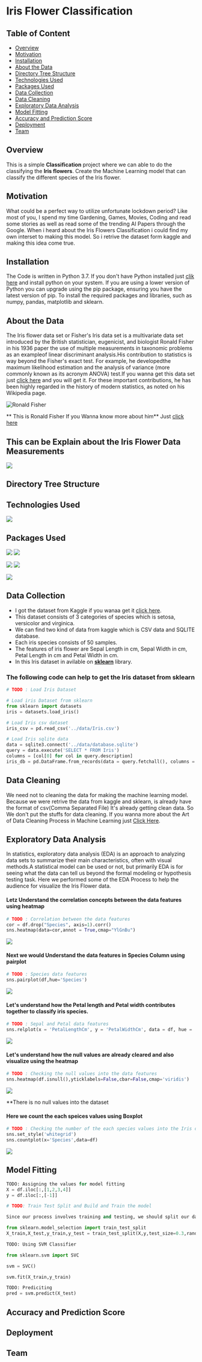 # Iris Flower Classification #
## Table of Content ##
- [Overview](#overview) 
- [Motivation](#motivation) 
- [Installation](#installation) 
- [About the Data](#about-the-data) 
- [Directory Tree Structure](#directory-tree-structure) 
- [Technologies Used](#technologies-used) 
- [Packages Used](#packages-used)
- [Data Collection](#data-collection)
- [Data Cleaning](#data-cleaning) 
- [Exploratory Data Analysis](#exploratory-data-analysis) 
- [Model Fitting](#model-fitting) 
- [Accuracy and Prediction Score](#accuracy-and-prediction-score)
- [Deployment](#deployment)  
- [Team](#team) 

## Overview 
This is a simple **Classification** project where we can able to do the classifying the **Iris flowers**. 
Create the Machine Learning model that can classify the different species of the Iris flower.

## Motivation 
What could be a perfect way to utilize unfortunate lockdown period? Like most of you, I spend my time Gardening, Games, Movies, Coding and read some stories as well as read some of the trending AI Papers through the Google. When i heard about the Iris Flowers Classification i could find my own interset to making this model. So i retrive the dataset form kaggle and making this idea come true.

## Installation 
The Code is written in Python 3.7. If you don't have Python installed just [clik here](https://www.python.org/downloads/) and install python on your system. 
If you are using a lower version of Python you can upgrade using the pip package, ensuring you have the latest version of pip. To install the required packages and libraries, such as numpy, pandas, matplotlib and sklearn.

## About the Data 
The Iris flower data set or Fisher's Iris data set is a multivariate data set introduced by the British statistician, eugenicist, and biologist Ronald Fisher in his 1936 paper the use of multiple measurements in taxonomic problems as an exampleof linear discriminant analysis.His contribution to statistics is way beyond the Fisher's exact test. For example, he developedthe maximum likelihood estimation and the analysis of variance (more commonly known as its acronym ANOVA) test.If you wanna get this data set just [click here](https://www.kaggle.com/arshid/iris-flower-dataset) and you will get it. For these important contributions, he has been highly regarded in the history of modern statistics, as noted on his Wikipedia page.

![Ronald Fisher](Images/Ronald.jpg)

** This is Ronald Fisher If you Wanna know more about him** Just [click here](https://en.wikipedia.org/wiki/Ronald_Fisher)

## **This can be Explain about the Iris Flower Data Measurements** ##
![](Images/1.JPG)

## Directory Tree Structure 

## Technologies Used 

![](Images/10.JPG)  

## Packages Used 

  ![](Images/12.png)  ![](Images/11.png)      

  ![](Images/13.png)  ![](Images/15.jpg)
  
  ![](Images/17.jpg)

## Data Collection 

* I got the dataset from Kaggle if you wanaa get it [click here](https://www.kaggle.com/arshid/iris-flower-dataset).
* This dataset consists of 3 categories of species which is setosa, versicolor and virginica.
* We can find two kind of data from kaggle which is CSV data and SQLITE database.
* Each iris species consists of 50 samples.
* The features of iris flower are Sepal Length in cm, Sepal Width in cm, Petal Length in cm and Petal Width in cm.
* In this Iris dataset in avilable on **[sklearn](https://scikit-learn.org/stable/auto_examples/datasets/plot_iris_dataset.html)** library.
### The following code can help to get the Iris dataset from sklearn 

```python
# TODO : Load Iris Dataset

# Load iris Dataset from sklearn
from sklearn import datasets
iris = datasets.load_iris()

# Load Iris csv dataset
iris_csv = pd.read_csv('../data/Iris.csv')

# Load Iris sqlite data
data = sqlite3.connect('../data/database.sqlite')
query = data.execute('SELECT * FROM Iris')
columns = [col[0] for col in query.description]
iris_db = pd.DataFrame.from_records(data = query.fetchall(), columns = columns)
```

## Data Cleaning 

We need not to cleaning the data for making the machine learning model. Because we were retrive the data from kaggle and sklearn, is already have the format of csv(Comma Separated File) It's already getting clean data. So We don't put the stuffs for data cleaning. If you wanna more about the Art of Data Cleaning Process in Machine Learning 
just [Click Here](https://towardsdatascience.com/the-art-of-cleaning-your-data-b713dbd49726).

## Exploratory Data Analysis 

In statistics, exploratory data analysis (EDA) is an approach to analyzing data sets to summarize their main characteristics, often with visual methods.A statistical model can be used or not, but primarily EDA is for seeing what the data can tell us beyond the formal modeling or hypothesis testing task. Here we performed some of the EDA Process to help the audience for visualize the Iris Flower data.

#### Letz Understand the correlation concepts between the data features using heatmap
```python
# TODO : Correlation between the data features
cor = df.drop("Species", axis=1).corr()
sns.heatmap(data=cor,annot = True,cmap="YlGnBu")
```
![](Images/22.JPG)

#### Next we would Understand the data features in Species Column using pairplot
```python
# TODO : Species data features
sns.pairplot(df,hue='Species')
```
![](Images/6.JPG)

#### Let's understand how the Petal length and Petal width contributes together to classify iris species.
```python
# TODO : Sepal and Petal data features
sns.relplot(x = 'PetalLengthCm', y = 'PetalWidthCm', data = df, hue = 'Species', aspect =1.5, height = 4)
```

![](Images/00.JPG)

#### Let's understand how the null values are already cleared and also visualize using the heatmap
```python
# TODO : Checking the null values into the data features
sns.heatmap(df.isnull(),yticklabels=False,cbar=False,cmap='viridis')
```
![](Images/7.JPG)

**There is no null values into the dataset 

#### Here we count the each speices values using Boxplot
```python
# TODO : Checking the number of the each species values into the Iris dataset
sns.set_style('whitegrid')
sns.countplot(x='Species',data=df)
```
![](Images/3.JPG)

## Model Fitting 
``` python
TODO: Assigning the values for model fitting
X = df.iloc[:,[1,2,3,4]]
y = df.iloc[:,[-1]]

```
```python
# TODO: Train Test Split and Build and Train the model

Since our process involves training and testing, we should split our dataset. It can be executed by the following code.

from sklearn.model_selection import train_test_split
X_train,X_test,y_train,y_test = train_test_split(X,y,test_size=0.3,random_state=0)
```
``` python
TODO: Using SVM Classifier

from sklearn.svm import SVC

svm = SVC()

svm.fit(X_train,y_train)

```
``` python
TODO: Prediciting
pred = svm.predict(X_test)
```

## Accuracy and Prediction Score 

## Deployment 

## Team 



